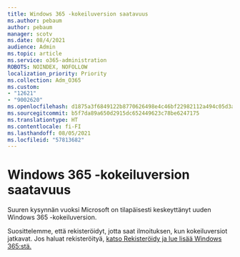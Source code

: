 ```yaml
---
title: Windows 365 -kokeiluversion saatavuus
ms.author: pebaum
author: pebaum
manager: scotv
ms.date: 08/4/2021
audience: Admin
ms.topic: article
ms.service: o365-administration
ROBOTS: NOINDEX, NOFOLLOW
localization_priority: Priority
ms.collection: Adm_O365
ms.custom:
- "12621"
- "9002620"
ms.openlocfilehash: d1875a3f6849122b8770626498e4c46bf22982112a494c05d3acf0c313f2fa46
ms.sourcegitcommit: b5f7da89a650d2915dc652449623c78be6247175
ms.translationtype: HT
ms.contentlocale: fi-FI
ms.lasthandoff: 08/05/2021
ms.locfileid: "57813682"
---
```

# <a name="windows-365-trial-availability"></a>Windows 365 -kokeiluversion saatavuus

Suuren kysynnän vuoksi Microsoft on tilapäisesti keskeyttänyt uuden Windows 365 -kokeiluversion.

Suosittelemme, että rekisteröidyt, jotta saat ilmoituksen, kun kokeiluversiot jatkavat. Jos haluat rekisteröityä, [katso Rekisteröidy ja lue lisää Windows 365:stä.](https://aka.ms/Win365InfoNotification)